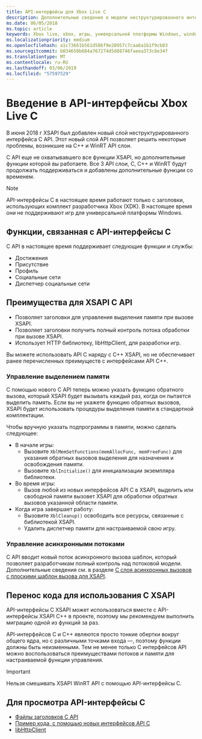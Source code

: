 ```yaml
---
title: API-интерфейсы для Xbox Live C
description: Дополнительные сведения о модели неструктурированного интерфейса C API, можно использовать для взаимодействия со службой Xbox Live.
ms.date: 06/05/2018
ms.topic: article
keywords: Xbox live, xbox, игры, универсальной платформы Windows, windows 10, xbox, один, c, xsapi
ms.localizationpriority: medium
ms.openlocfilehash: a1c73661b561d586f9e28957c7caa6a1b1f9cb03
ms.sourcegitcommit: b034650b684a767274d5d88746faeea373c8e34f
ms.translationtype: MT
ms.contentlocale: ru-RU
ms.lasthandoff: 03/06/2019
ms.locfileid: "57597529"
---
```

# <a name="introduction-to-the-xbox-live-c-apis"></a>Введение в API-интерфейсы Xbox Live C

В июня 2018 г XSAPI был добавлен новый слой неструктурированного интерфейса C API. Этот новый слой API позволяет решить некоторые проблемы, возникшие на C++ и WinRT API слои.

C API еще не охватывавшего все функции XSAPI, но дополнительные функции которой вы работаете. Все 3 API слои, C, C++ и WinRT будут продолжать поддерживаться и добавлены дополнительные функции со временем.

> [!NOTE]
> API-интерфейсы C в настоящее время работают только с заголовки, использующих комплект разработчика Xbox (XDK). В настоящее время они не поддерживают игр для универсальной платформы Windows.

## <a name="features-covered-by-the-c-apis"></a>Функции, связанная с API-интерфейсы C

C API в настоящее время поддерживает следующие функции и службы:

- Достижения
- Присутствие
- Профиль
- Социальные сети
- Диспетчер социальные сети

## <a name="benefits-of-the-c-api-for-xsapi"></a>Преимущества для XSAPI C API

- Позволяет заголовки для управления выделения памяти при вызове XSAPI.
- Позволяет заголовки получить полный контроль потока обработки при вызове XSAPI.
- Использует HTTP библиотеку, libHttpClient, для разработки игр.

Вы можете использовать API C наряду с C++ XSAPI, но не обеспечивает ранее перечисленных преимуществ с интерфейсами API C++.

### <a name="managing-memory-allocations"></a>Управление выделением памяти

С помощью нового C API теперь можно указать функцию обратного вызова, который XSAPI будет вызывать каждый раз, когда он пытается выделить память. Если вы не укажете функцию обратных вызовов, XSAPI будет использовать процедуры выделения памяти в стандартной комплектации.

Чтобы вручную указать подпрограммы в памяти, можно сделать следующее:

- В начале игры:
  - Вызовите `XblMemSetFunctions(memAllocFunc, memFreeFunc)` для указания обратных вызовов выделения для назначения и освобождения памяти.
  - Вызовите `XblInitialize()` для инициализации экземпляра библиотеки.  
- Во время игры:
  - Вызов любой из новых интерфейсов API C в XSAPI, выделить или свободной памяти вызовет XSAPI для обработки обратных вызовов указанной области памяти.  
- Когда игра завершает работу:
  - Вызовите `XblCleanup()` освободить все ресурсы, связанные с библиотекой XSAPI.
  - Удалить диспетчер памяти для настраиваемой свою игру.

### <a name="managing-asynchronous-threads"></a>Управление асинхронными потоками

C API вводит новый поток асинхронного вызова шаблон, который позволяет разработчикам полный контроль над потоковой модели. Дополнительные сведения см. в разделе [C слоя асинхронных вызовов с плоскими шаблон вызова для XSAPI](flatc-async-patterns.md).

## <a name="migrating-code-to-use-c-xsapi"></a>Перенос кода для использования C XSAPI

API-интерфейсы C XSAPI может использоваться вместе с API-интерфейсы XSAPI C++ в проекте, поэтому мы рекомендуем выполнить миграцию одной из функций за раз.

API-интерфейсов C и C++ являются просто тонкие обертки вокруг общего ядра, но с различными точками входа —, поэтому функции должны быть неизменными. Тем не менее только C интерфейсов API можно воспользоваться преимуществами потоков и памяти для настраиваемой функции управления.

> [!IMPORTANT]
> Нельзя смешивать XSAPI WinRT API с помощью API-интерфейсы C.

## <a name="where-to-view-the-c-apis"></a>Для просмотра API-интерфейсы C

- [Файлы заголовков C API](https://github.com/Microsoft/xbox-live-api/tree/master/Include/xsapi-c)
- [Пример кода, с помощью новых интерфейсов API C](https://github.com/Microsoft/xbox-live-api/tree/master/InProgressSamples/Social/Xbox/C)
- [libHttpClient](https://github.com/Microsoft/libHttpClient)
